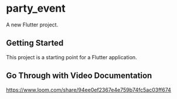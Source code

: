 # party_event

A new Flutter project.

## Getting Started

This project is a starting point for a Flutter application.

## Go Through with Video Documentation
https://www.loom.com/share/94ee0ef2367e4e759b74fc5ac03ff674
